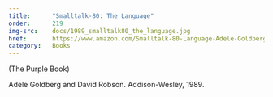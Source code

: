 ```yaml
---
title:      "Smalltalk-80: The Language"
order:      219
img-src:    docs/1989_smalltalk80_the_language.jpg
href:       https://www.amazon.com/Smalltalk-80-Language-Adele-Goldberg/dp/0201136880
category:   Books
---
```

(The Purple Book)

Adele Goldberg and David Robson. Addison-Wesley, 1989.
